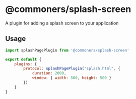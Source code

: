 # @commoners/splash-screen
A plugin for adding a splash screen to your application

## Usage
```js
import splashPagePlugin from '@commoners/splash-screen'

export default {
    plugins: {
        protocol: splashPagePlugin("splash.html", { 
            duration: 2000, 
            window: { width: 500, height: 500 }
        })
    }
}
```